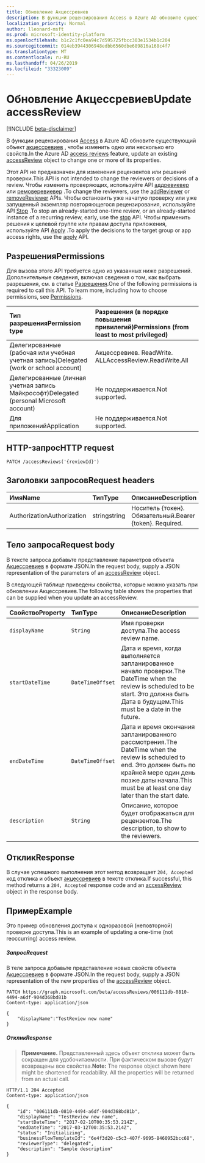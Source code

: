 ```yaml
---
title: Обновление Акцессревиев
description: В функции рецензирования Access в Azure AD обновите существующий объект Акцессревиев, чтобы изменить одно или несколько его свойств.
localization_priority: Normal
author: lleonard-msft
ms.prod: microsoft-identity-platform
ms.openlocfilehash: b1c2c1fc0ea94c7d595725fbcc303e1534b1c204
ms.sourcegitcommit: 014eb3944306948edbb6560dbe689816a168c4f7
ms.translationtype: MT
ms.contentlocale: ru-RU
ms.lasthandoff: 04/26/2019
ms.locfileid: "33323009"
---
```

# <a name="update-accessreview"></a><span data-ttu-id="d8025-103">Обновление Акцессревиев</span><span class="sxs-lookup"><span data-stu-id="d8025-103">Update accessReview</span></span>

[!INCLUDE [beta-disclaimer](../../includes/beta-disclaimer.md)]

<span data-ttu-id="d8025-104">В функции рецензирования [Access](../resources/accessreviews-root.md) в Azure AD обновите существующий объект [акцессревиев](../resources/accessreview.md) , чтобы изменить одно или несколько его свойств.</span><span class="sxs-lookup"><span data-stu-id="d8025-104">In the Azure AD [access reviews](../resources/accessreviews-root.md) feature, update an existing [accessReview](../resources/accessreview.md) object to change one or more of its properties.</span></span>

<span data-ttu-id="d8025-105">Этот API не предназначен для изменения рецензентов или решений проверки.</span><span class="sxs-lookup"><span data-stu-id="d8025-105">This API is not intended to change the reviewers or decisions of a review.</span></span>  <span data-ttu-id="d8025-106">Чтобы изменить проверяющих, используйте API [аддревиевер](accessreview-addreviewer.md) или [ремоверевиевер](accessreview-removereviewer.md) .</span><span class="sxs-lookup"><span data-stu-id="d8025-106">To change the reviewers, use the [addReviewer](accessreview-addreviewer.md) or [removeReviewer](accessreview-removereviewer.md) APIs.</span></span>  <span data-ttu-id="d8025-107">Чтобы остановить уже начатую проверку или уже запущенный экземпляр повторяющегося рецензирования, используйте API [Stop](accessreview-stop.md) .</span><span class="sxs-lookup"><span data-stu-id="d8025-107">To stop an already-started one-time review, or an already-started instance of a recurring review, early, use the [stop](accessreview-stop.md) API.</span></span> <span data-ttu-id="d8025-108">Чтобы применить решения к целевой группе или правам доступа приложения, используйте API [Apply](accessreview-apply.md) .</span><span class="sxs-lookup"><span data-stu-id="d8025-108">To apply the decisions to the target group or app access rights, use the [apply](accessreview-apply.md) API.</span></span> 


## <a name="permissions"></a><span data-ttu-id="d8025-109">Разрешения</span><span class="sxs-lookup"><span data-stu-id="d8025-109">Permissions</span></span>
<span data-ttu-id="d8025-p102">Для вызова этого API требуется одно из указанных ниже разрешений. Дополнительные сведения, включая сведения о том, как выбрать разрешения, см. в статье [Разрешения](/graph/permissions-reference).</span><span class="sxs-lookup"><span data-stu-id="d8025-p102">One of the following permissions is required to call this API. To learn more, including how to choose permissions, see [Permissions](/graph/permissions-reference).</span></span>

|<span data-ttu-id="d8025-112">Тип разрешения</span><span class="sxs-lookup"><span data-stu-id="d8025-112">Permission type</span></span>                        | <span data-ttu-id="d8025-113">Разрешения (в порядке повышения привилегий)</span><span class="sxs-lookup"><span data-stu-id="d8025-113">Permissions (from least to most privileged)</span></span>              |
|:--------------------------------------|:---------------------------------------------------------|
|<span data-ttu-id="d8025-114">Делегированные (рабочая или учебная учетная запись)</span><span class="sxs-lookup"><span data-stu-id="d8025-114">Delegated (work or school account)</span></span>     | <span data-ttu-id="d8025-115">Акцессревиев. ReadWrite. ALL</span><span class="sxs-lookup"><span data-stu-id="d8025-115">AccessReview.ReadWrite.All</span></span> |
|<span data-ttu-id="d8025-116">Делегированные (личная учетная запись Майкрософт)</span><span class="sxs-lookup"><span data-stu-id="d8025-116">Delegated (personal Microsoft account)</span></span> | <span data-ttu-id="d8025-117">Не поддерживается.</span><span class="sxs-lookup"><span data-stu-id="d8025-117">Not supported.</span></span> |
|<span data-ttu-id="d8025-118">Для приложений</span><span class="sxs-lookup"><span data-stu-id="d8025-118">Application</span></span>                            | <span data-ttu-id="d8025-119">Не поддерживается.</span><span class="sxs-lookup"><span data-stu-id="d8025-119">Not supported.</span></span> |

## <a name="http-request"></a><span data-ttu-id="d8025-120">HTTP-запрос</span><span class="sxs-lookup"><span data-stu-id="d8025-120">HTTP request</span></span>
<!-- { "blockType": "ignored" } -->
```http
PATCH /accessReviews('{reviewId}')
```
## <a name="request-headers"></a><span data-ttu-id="d8025-121">Заголовки запросов</span><span class="sxs-lookup"><span data-stu-id="d8025-121">Request headers</span></span>
| <span data-ttu-id="d8025-122">Имя</span><span class="sxs-lookup"><span data-stu-id="d8025-122">Name</span></span>         | <span data-ttu-id="d8025-123">Тип</span><span class="sxs-lookup"><span data-stu-id="d8025-123">Type</span></span>        | <span data-ttu-id="d8025-124">Описание</span><span class="sxs-lookup"><span data-stu-id="d8025-124">Description</span></span> |
|:-------------|:------------|:------------|
| <span data-ttu-id="d8025-125">Authorization</span><span class="sxs-lookup"><span data-stu-id="d8025-125">Authorization</span></span> | <span data-ttu-id="d8025-126">string</span><span class="sxs-lookup"><span data-stu-id="d8025-126">string</span></span> | <span data-ttu-id="d8025-p103">Носитель \{токен\}. Обязательный.</span><span class="sxs-lookup"><span data-stu-id="d8025-p103">Bearer \{token\}. Required.</span></span> |

## <a name="request-body"></a><span data-ttu-id="d8025-129">Тело запроса</span><span class="sxs-lookup"><span data-stu-id="d8025-129">Request body</span></span>
<span data-ttu-id="d8025-130">В тексте запроса добавьте представление параметров объекта [Акцессревиев](../resources/accessreview.md) в формате JSON.</span><span class="sxs-lookup"><span data-stu-id="d8025-130">In the request body, supply a JSON representation of the parameters of an [accessReview](../resources/accessreview.md) object.</span></span>

<span data-ttu-id="d8025-131">В следующей таблице приведены свойства, которые можно указать при обновлении Акцессревиев.</span><span class="sxs-lookup"><span data-stu-id="d8025-131">The following table shows the properties that can be supplied when you update an accessReview.</span></span>

| <span data-ttu-id="d8025-132">Свойство</span><span class="sxs-lookup"><span data-stu-id="d8025-132">Property</span></span>     | <span data-ttu-id="d8025-133">Тип</span><span class="sxs-lookup"><span data-stu-id="d8025-133">Type</span></span>        | <span data-ttu-id="d8025-134">Описание</span><span class="sxs-lookup"><span data-stu-id="d8025-134">Description</span></span> |
|:-------------|:------------|:------------|
| `displayName`             |`String`                                                        | <span data-ttu-id="d8025-135">Имя проверки доступа.</span><span class="sxs-lookup"><span data-stu-id="d8025-135">The access review name.</span></span>  |
| `startDateTime`           |`DateTimeOffset`                                                | <span data-ttu-id="d8025-136">Дата и время, когда выполняется запланированное начало проверки.</span><span class="sxs-lookup"><span data-stu-id="d8025-136">The DateTime when the review is scheduled to be start.</span></span>  <span data-ttu-id="d8025-137">Это должна быть Дата в будущем.</span><span class="sxs-lookup"><span data-stu-id="d8025-137">This must be a date in the future.</span></span>   |
| `endDateTime`             |`DateTimeOffset`                                                | <span data-ttu-id="d8025-138">Дата и время окончания запланированного рассмотрения.</span><span class="sxs-lookup"><span data-stu-id="d8025-138">The DateTime when the review is scheduled to end.</span></span> <span data-ttu-id="d8025-139">Это должен быть по крайней мере один день позже даты начала.</span><span class="sxs-lookup"><span data-stu-id="d8025-139">This must be at least one day later than the start date.</span></span>   |
| `description`             |`String`                                                        | <span data-ttu-id="d8025-140">Описание, которое будет отображаться для рецензентов.</span><span class="sxs-lookup"><span data-stu-id="d8025-140">The description, to show to the reviewers.</span></span> |



## <a name="response"></a><span data-ttu-id="d8025-141">Отклик</span><span class="sxs-lookup"><span data-stu-id="d8025-141">Response</span></span>
<span data-ttu-id="d8025-142">В случае успешного выполнения этот метод возвращает `204, Accepted` код отклика и объект [акцессревиев](../resources/accessreview.md) в тексте отклика.</span><span class="sxs-lookup"><span data-stu-id="d8025-142">If successful, this method returns a `204, Accepted` response code and an [accessReview](../resources/accessreview.md) object in the response body.</span></span>

## <a name="example"></a><span data-ttu-id="d8025-143">Пример</span><span class="sxs-lookup"><span data-stu-id="d8025-143">Example</span></span>

<span data-ttu-id="d8025-144">Это пример обновления доступа к одноразовой (неповторной) проверке доступа.</span><span class="sxs-lookup"><span data-stu-id="d8025-144">This is an example of updating a one-time (not reoccurring) access review.</span></span>

##### <a name="request"></a><span data-ttu-id="d8025-145">Запрос</span><span class="sxs-lookup"><span data-stu-id="d8025-145">Request</span></span>
<span data-ttu-id="d8025-146">В теле запроса добавьте представление новых свойств объекта [Акцессревиев](../resources/accessreview.md) в формате JSON.</span><span class="sxs-lookup"><span data-stu-id="d8025-146">In the request body, supply a JSON representation of the new properties of the [accessReview](../resources/accessreview.md) object.</span></span>

<!-- {
  "blockType": "request",
  "name": "update_accessReview"
}-->
```http
PATCH https://graph.microsoft.com/beta/accessReviews/006111db-0810-4494-a6df-904d368bd81b
Content-type: application/json

{
    "displayName":"TestReview new name"
}
```

##### <a name="response"></a><span data-ttu-id="d8025-147">Отклик</span><span class="sxs-lookup"><span data-stu-id="d8025-147">Response</span></span>
><span data-ttu-id="d8025-p106">**Примечание.** Представленный здесь объект отклика может быть сокращен для удобочитаемости. При фактическом вызове будут возвращены все свойства.</span><span class="sxs-lookup"><span data-stu-id="d8025-p106">**Note:** The response object shown here might be shortened for readability. All the properties will be returned from an actual call.</span></span>
<!-- {
  "blockType": "response",
  "truncated": true,
  "@odata.type": "microsoft.graph.accessReview"
} -->
```http
HTTP/1.1 204 Accepted
Content-type: application/json

{
    "id": "006111db-0810-4494-a6df-904d368bd81b",
    "displayName": "TestReview new name",
    "startDateTime": "2017-02-10T00:35:53.214Z",
    "endDateTime": "2017-03-12T00:35:53.214Z",
    "status": "Initializing",
    "businessFlowTemplateId": "6e4f3d20-c5c3-407f-9695-8460952bcc68",
    "reviewerType": "delegated",
    "description": "Sample description"
}
```

<!--
{
  "type": "#page.annotation",
  "description": "Update accessReview",
  "keywords": "",
  "section": "documentation",
  "tocPath": "",
  "suppressions": []
}
-->
